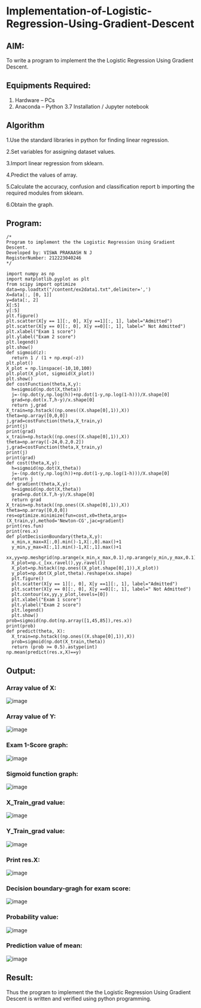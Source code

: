 # Implementation-of-Logistic-Regression-Using-Gradient-Descent

## AIM:
To write a program to implement the the Logistic Regression Using Gradient Descent.

## Equipments Required:
1. Hardware – PCs
2. Anaconda – Python 3.7 Installation / Jupyter notebook

## Algorithm
1.Use the standard libraries in python for finding linear regression.

2.Set variables for assigning dataset values.

3.Import linear regression from sklearn.

4.Predict the values of array.

5.Calculate the accuracy, confusion and classification report b importing the required modules from sklearn.

6.Obtain the graph.

## Program:
```
/*
Program to implement the the Logistic Regression Using Gradient Descent.
Developed by: VISWA PRAKAASH N J
RegisterNumber: 212223040246
*/

import numpy as np
import matplotlib.pyplot as plt
from scipy import optimize
data=np.loadtxt("/content/ex2data1.txt",delimiter=',')
X=data[:, [0, 1]]
y=data[:, 2]
X[:5]
y[:5]
plt.figure()
plt.scatter(X[y == 1][:, 0], X[y ==1][:, 1], label="Admitted")
plt.scatter(X[y == 0][:, 0], X[y ==0][:, 1], label=" Not Admitted")
plt.xlabel("Exam 1 score")
plt.ylabel("Exam 2 score")
plt.legend()
plt.show()
def sigmoid(z):
  return 1 / (1 + np.exp(-z))
plt.plot()
X_plot = np.linspace(-10,10,100)
plt.plot(X_plot, sigmoid(X_plot))
plt.show()
def costFunction(theta,X,y):
  h=sigmoid(np.dot(X,theta))
  j=-(np.dot(y,np.log(h))+np.dot(1-y,np.log(1-h)))/X.shape[0]
  grad=np.dot(x.T,h-y)/x.shape[0]
  return j,grad
X_train=np.hstack((np.ones((X.shape[0],1)),X))
theta=np.array([0,0,0])
j,grad=costFunction(theta,X_train,y)
print(j)
print(grad)
x_train=np.hstack((np.ones((X.shape[0],1)),X))
theta=np.array([-24,0.2,0.2])
j,grad=costFunction(theta,X_train,y)
print(j)
print(grad)
def cost(theta,X,y):
  h=sigmoid(np.dot(X,theta))
  j=-(np.dot(y,np.log(h))+np.dot(1-y,np.log(1-h)))/X.shape[0]
  return j
def gradient(theta,X,y):
  h=sigmoid(np.dot(X,theta))
  grad=np.dot(X.T,h-y)/X.shape[0]
  return grad
X_train=np.hstack((np.ones((X.shape[0],1)),X))
theta=np.array([0,0,0])
res=optimize.minimize(fun=cost,x0=theta,args=(X_train,y),method='Newton-CG',jac=gradient)
print(res.fun)
print(res.x)
def plotDecisionBoundary(theta,X,y):
  x_min,x_max=X[:,0].min()-1,X[:,0].max()+1
  y_min,y_max=X[:,1].min()-1,X[:,1].max()+1
  xx,yy=np.meshgrid(np.arange(x_min,x_max,0.1),np.arange(y_min,y_max,0.1))
  X_plot=np.c_[xx.ravel(),yy.ravel()]
  X_plot=np.hstack((np.ones((X_plot.shape[0],1)),X_plot))
  y_plot=np.dot(X_plot,theta).reshape(xx.shape)
  plt.figure()
  plt.scatter(X[y == 1][:, 0], X[y ==1][:, 1], label="Admitted")
  plt.scatter(X[y == 0][:, 0], X[y ==0][:, 1], label=" Not Admitted")
  plt.contour(xx,yy,y_plot,levels=[0])
  plt.xlabel("Exam 1 score")
  plt.ylabel("Exam 2 score")
  plt.legend()
  plt.show()
prob=sigmoid(np.dot(np.array([1,45,85]),res.x))
print(prob)
def predict(theta, X):
  X_train=np.hstack((np.ones((X.shape[0],1)),X))
  prob=sigmoid(np.dot(X_train,theta))
  return (prob >= 0.5).astype(int)
np.mean(predict(res.x,X)==y)
```

## Output:
### Array value of X:
![image](https://github.com/Brindha77/-Implementation-of-Logistic-Regression-Using-Gradient-Descent/assets/118889143/d2ae898a-254e-4bb6-8287-85471943f310)
### Array value of Y:
![image](https://github.com/Brindha77/-Implementation-of-Logistic-Regression-Using-Gradient-Descent/assets/118889143/081abc04-623f-4cca-9b81-a0544d8b5c69)
### Exam 1-Score graph:
![image](https://github.com/Brindha77/-Implementation-of-Logistic-Regression-Using-Gradient-Descent/assets/118889143/e5324611-68e0-4a45-b85a-ef44a2bef856)
### Sigmoid function graph:
![image](https://github.com/Brindha77/-Implementation-of-Logistic-Regression-Using-Gradient-Descent/assets/118889143/71d11017-566c-4850-8f73-43428f9f2369)
### X_Train_grad value:
![image](https://github.com/Brindha77/-Implementation-of-Logistic-Regression-Using-Gradient-Descent/assets/118889143/095605bc-1834-4a65-ac74-d0b2c5a75231)
### Y_Train_grad value:
![image](https://github.com/Brindha77/-Implementation-of-Logistic-Regression-Using-Gradient-Descent/assets/118889143/778a2f58-57b2-493b-8096-269f0618dc33)
### Print res.X:
![image](https://github.com/Brindha77/-Implementation-of-Logistic-Regression-Using-Gradient-Descent/assets/118889143/760cccb9-84ff-4e14-8328-b505c6bfed6f)
### Decision boundary-gragh for exam score:
![image](https://github.com/Brindha77/-Implementation-of-Logistic-Regression-Using-Gradient-Descent/assets/118889143/23be234f-1d03-4273-b869-a3b271c1883b)
### Probability value:
![image](https://github.com/Brindha77/-Implementation-of-Logistic-Regression-Using-Gradient-Descent/assets/118889143/d40871f1-acef-4abe-b197-2443d5810318)
### Prediction value of mean:
![image](https://github.com/Brindha77/-Implementation-of-Logistic-Regression-Using-Gradient-Descent/assets/118889143/9a117131-6df3-460a-aa65-8185815f55fa)


## Result:
Thus the program to implement the the Logistic Regression Using Gradient Descent is written and verified using python programming.

